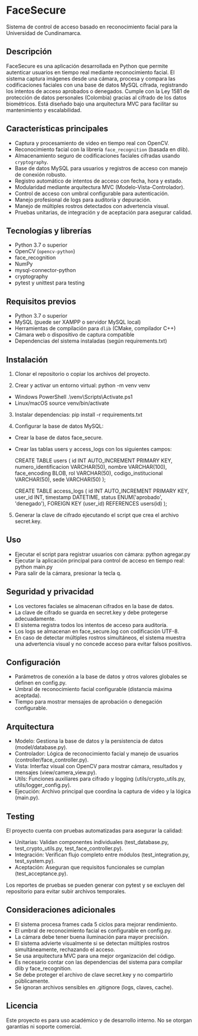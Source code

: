# FaceSecure

Sistema de control de acceso basado en reconocimiento facial para la Universidad de Cundinamarca.

## Descripción

FaceSecure es una aplicación desarrollada en Python que permite autenticar usuarios en tiempo real mediante reconocimiento facial. El sistema captura imágenes desde una cámara, procesa y compara las codificaciones faciales con una base de datos MySQL cifrada, registrando los intentos de acceso aprobados o denegados. Cumple con la Ley 1581 de protección de datos personales (Colombia) gracias al cifrado de los datos biométricos. Está diseñado bajo una arquitectura MVC para facilitar su mantenimiento y escalabilidad.

## Características principales

- Captura y procesamiento de video en tiempo real con OpenCV.  
- Reconocimiento facial con la librería `face_recognition` (basada en dlib).  
- Almacenamiento seguro de codificaciones faciales cifradas usando `cryptography`.  
- Base de datos MySQL para usuarios y registros de acceso con manejo de conexión robusto.  
- Registro automático de intentos de acceso con fecha, hora y estado.  
- Modularidad mediante arquitectura MVC (Modelo-Vista-Controlador).  
- Control de acceso con umbral configurable para autenticación.  
- Manejo profesional de logs para auditoría y depuración.
- Manejo de múltiples rostros detectados con advertencia visual.
- Pruebas unitarias, de integración y de aceptación para asegurar calidad.



## Tecnologías y librerías

- Python 3.7 o superior
- OpenCV (`opencv-python`)  
- face_recognition  
- NumPy  
- mysql-connector-python  
- cryptography  
- pytest y unittest para testing

## Requisitos previos

- Python 3.7 o superior  
- MySQL (puede ser XAMPP o servidor MySQL local)  
- Herramientas de compilación para `dlib` (CMake, compilador C++)  
- Cámara web o dispositivo de captura compatible
- Dependencias del sistema instaladas (según requirements.txt)  

## Instalación

1. Clonar el repositorio o copiar los archivos del proyecto.

2. Crear y activar un entorno virtual:
python -m venv venv
- Windows PowerShell
.\venv\Scripts\Activate.ps1
- Linux/macOS
source venv/bin/activate

3. Instalar dependencias:
pip install -r requirements.txt

4. Configurar la base de datos MySQL:
- Crear la base de datos face_secure.
- Crear las tablas users y access_logs con los siguientes campos:

    CREATE TABLE users (
    id INT AUTO_INCREMENT PRIMARY KEY,
    numero_identificacion VARCHAR(50),
    nombre VARCHAR(100),
    face_encoding BLOB,
    rol VARCHAR(50),
    codigo_institucional VARCHAR(50),
    sede VARCHAR(50)
    );

    CREATE TABLE access_logs (
    id INT AUTO_INCREMENT PRIMARY KEY,
    user_id INT,
    timestamp DATETIME,
    status ENUM('aprobado', 'denegado'),
    FOREIGN KEY (user_id) REFERENCES users(id)
    );

5. Generar la clave de cifrado ejecutando el script que crea el archivo secret.key.

## Uso
- Ejecutar el script para registrar usuarios con cámara:
    python agregar.py
- Ejecutar la aplicación principal para control de acceso en tiempo real:
    python main.py
- Para salir de la cámara, presionar la tecla q.

## Seguridad y privacidad
- Los vectores faciales se almacenan cifrados en la base de datos.
- La clave de cifrado se guarda en secret.key y debe protegerse adecuadamente.
- El sistema registra todos los intentos de acceso para auditoría.
- Los logs se almacenan en face_secure.log con codificación UTF-8.
- En caso de detectar múltiples rostros simultáneos, el sistema muestra una advertencia visual y no concede acceso para evitar falsos positivos.

## Configuración
- Parámetros de conexión a la base de datos y otros valores globales se definen en config.py.
- Umbral de reconocimiento facial configurable (distancia máxima aceptada).
- Tiempo para mostrar mensajes de aprobación o denegación configurable.

## Arquitectura
- Modelo: Gestiona la base de datos y la persistencia de datos (model/database.py).
- Controlador: Lógica de reconocimiento facial y manejo de usuarios (controller/face_controller.py).
- Vista: Interfaz visual con OpenCV para mostrar cámara, resultados y mensajes (view/camera_view.py).
- Utils: Funciones auxiliares para cifrado y logging (utils/crypto_utils.py, utils/logger_config.py).
- Ejecución: Archivo principal que coordina la captura de video y la lógica (main.py).

## Testing
El proyecto cuenta con pruebas automatizadas para asegurar la calidad:
- Unitarias: Validan componentes individuales (test_database.py, test_crypto_utils.py, test_face_controller.py).
- Integración: Verifican flujo completo entre módulos (test_integration.py, test_system.py).
- Aceptación: Aseguran que requisitos funcionales se cumplan (test_acceptance.py).

Los reportes de pruebas se pueden generar con pytest y se excluyen del repositorio para evitar subir archivos temporales.

## Consideraciones adicionales
- El sistema procesa frames cada 5 ciclos para mejorar rendimiento.
- El umbral de reconocimiento facial es configurable en config.py.
- La cámara debe tener buena iluminación para mayor precisión.
- El sistema advierte visualmente si se detectan múltiples rostros simultáneamente, rechazando el acceso.
- Se usa arquitectura MVC para una mejor organización del código.
- Es necesario contar con las dependencias del sistema para compilar dlib y face_recognition.
- Se debe proteger el archivo de clave secret.key y no compartirlo públicamente.
- Se ignoran archivos sensibles en .gitignore (logs, claves, cache).

## Licencia
Este proyecto es para uso académico y de desarrollo interno. No se otorgan garantías ni soporte comercial.

